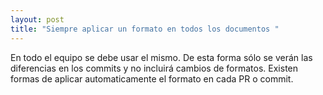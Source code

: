 ```yaml
---
layout: post
title: "Siempre aplicar un formato en todos los documentos "
---
```


En todo el equipo se debe usar el mismo.
De esta forma<!--more--> sólo se verán las diferencias en los commits y no incluirá cambios de formatos.
Existen formas de aplicar automaticamente el formato en cada PR o commit.

